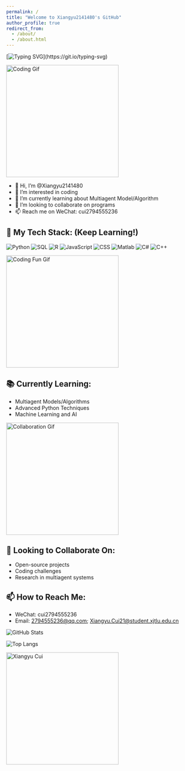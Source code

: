 ```yaml
---
permalink: /
title: "Welcome to Xiangyu2141480's GitHub"
author_profile: true
redirect_from: 
  - /about/
  - /about.html
---
```


[![Typing SVG](https://readme-typing-svg.demolab.com?font=Fira+Code&pause=1000&color=654AF7&width=435&lines=Stay+hungry%2C+stay+foolish.)](https://git.io/typing-svg)

<img src="https://media.giphy.com/media/26tn33aiTi1jkl6H6/giphy.gif" alt="Coding Gif" width="300"/>

- 👋 Hi, I’m @Xiangyu2141480
- 👀 I’m interested in coding
- 🌱 I’m currently learning about Multiagent Model/Algorithm
- 💞️ I’m looking to collaborate on programs
- 📫 Reach me on WeChat: cui2794555236

## 🔧 My Tech Stack: (Keep Learning!)
![Python](https://img.shields.io/badge/-Python-3776AB?style=flat-square&logo=Python&logoColor=white)
![SQL](https://img.shields.io/badge/-SQL-4479A1?style=flat-square&logo=MySQL&logoColor=white)
![R](https://img.shields.io/badge/-R-276DC3?style=flat-square&logo=R&logoColor=white)
![JavaScript](https://img.shields.io/badge/-JavaScript-F7DF1E?style=flat-square&logo=JavaScript&logoColor=black)
![CSS](https://img.shields.io/badge/-CSS-1572B6?style=flat-square&logo=CSS3&logoColor=white)
![Matlab](https://img.shields.io/badge/-Matlab-0076A8?style=flat-square&logo=Mathworks&logoColor=white)
![C#](https://img.shields.io/badge/-C%23-239120?style=flat-square&logo=C-Sharp&logoColor=white)
![C++](https://img.shields.io/badge/-C++-00599C?style=flat-square&logo=C%2B%2B&logoColor=white)

<img src="https://media.giphy.com/media/Ll22OhMLAlVDb8UQWe/giphy.gif" alt="Coding Fun Gif" width="300"/>

## 📚 Currently Learning:
- Multiagent Models/Algorithms
- Advanced Python Techniques
- Machine Learning and AI

<img src="https://media.giphy.com/media/2IudUHdI075HL02Pkk/giphy.gif" alt="Collaboration Gif" width="300"/>

## 🤝 Looking to Collaborate On:
- Open-source projects
- Coding challenges
- Research in multiagent systems

## 📫 How to Reach Me:
- WeChat: cui2794555236
- Email: 2794555236@qq.com; Xiangyu.Cui21@student.xjtlu.edu.cn

![GitHub Stats](https://github-readme-stats.vercel.app/api?username=Xiangyu2141480&show_icons=true&theme=radical)

![Top Langs](https://github-readme-stats.vercel.app/api/top-langs/?username=Xiangyu2141480&layout=compact&theme=radical)

<img src="https://github.com/Xiangyu2141480/Xiangyu2141480/assets/137604408/480309ae-43ea-4dd7-891d-7e59330c7892" alt="Xiangyu Cui" width="300"/>
